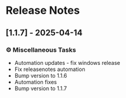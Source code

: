 # Release Notes

## [1.1.7] - 2025-04-14

### ⚙️ Miscellaneous Tasks

- Automation updates - fix windows release
- Fix releasenotes automation
- Bump version to 1.1.6
- Automation fixes
- Bump version to 1.1.7
